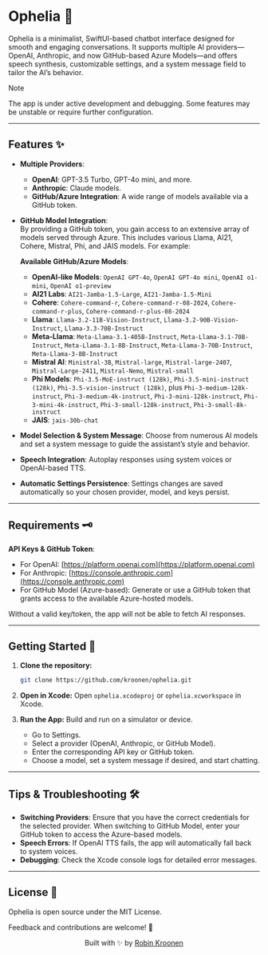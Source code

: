 # Ophelia 🌸

Ophelia is a minimalist, SwiftUI-based chatbot interface designed for smooth and engaging conversations. It supports multiple AI providers—OpenAI, Anthropic, and now GitHub-based Azure Models—and offers speech synthesis, customizable settings, and a system message field to tailor the AI’s behavior.

> [!NOTE]
> The app is under active development and debugging. Some features may be unstable or require further configuration.

---

## Features ✨

- **Multiple Providers**:  
  - **OpenAI**: GPT-3.5 Turbo, GPT-4o mini, and more.
  - **Anthropic**: Claude models.
  - **GitHub/Azure Integration**: A wide range of models available via a GitHub token.
  
- **GitHub Model Integration**:  
  By providing a GitHub token, you gain access to an extensive array of models served through Azure. This includes various Llama, AI21, Cohere, Mistral, Phi, and JAIS models. For example:

  **Available GitHub/Azure Models**:
  - **OpenAI-like Models**: `OpenAI GPT-4o`, `OpenAI GPT-4o mini`, `OpenAI o1-mini`, `OpenAI o1-preview`
  - **AI21 Labs**: `AI21-Jamba-1.5-Large`, `AI21-Jamba-1.5-Mini`
  - **Cohere**: `Cohere-command-r`, `Cohere-command-r-08-2024`, `Cohere-command-r-plus`, `Cohere-command-r-plus-08-2024`
  - **Llama**: `Llama-3.2-11B-Vision-Instruct`, `Llama-3.2-90B-Vision-Instruct`, `Llama-3.3-70B-Instruct`
  - **Meta-Llama**: `Meta-Llama-3.1-405B-Instruct`, `Meta-Llama-3.1-70B-Instruct`, `Meta-Llama-3.1-8B-Instruct`, `Meta-Llama-3-70B-Instruct`, `Meta-Llama-3-8B-Instruct`
  - **Mistral AI**: `Ministral-3B`, `Mistral-large`, `Mistral-large-2407`, `Mistral-Large-2411`, `Mistral-Nemo`, `Mistral-small`
  - **Phi Models**: `Phi-3.5-MoE-instruct (128k)`, `Phi-3.5-mini-instruct (128k)`, `Phi-3.5-vision-instruct (128k)`, plus `Phi-3-medium-128k-instruct`, `Phi-3-medium-4k-instruct`, `Phi-3-mini-128k-instruct`, `Phi-3-mini-4k-instruct`, `Phi-3-small-128k-instruct`, `Phi-3-small-8k-instruct`
  - **JAIS**: `jais-30b-chat`

- **Model Selection & System Message**: Choose from numerous AI models and set a system message to guide the assistant’s style and behavior.
- **Speech Integration**: Autoplay responses using system voices or OpenAI-based TTS.
- **Automatic Settings Persistence**: Settings changes are saved automatically so your chosen provider, model, and keys persist.

---

## Requirements 🗝️

**API Keys & GitHub Token**:
- For OpenAI: [https://platform.openai.com](https://platform.openai.com)
- For Anthropic: [https://console.anthropic.com](https://console.anthropic.com)
- For GitHub Model (Azure-based): Generate or use a GitHub token that grants access to the available Azure-hosted models.

Without a valid key/token, the app will not be able to fetch AI responses.

---

## Getting Started 🚀

1. **Clone the repository:**
   ```bash
   git clone https://github.com/kroonen/ophelia.git
   ```

2. **Open in Xcode:**
   Open `ophelia.xcodeproj` or `ophelia.xcworkspace` in Xcode.

3. **Run the App:**
   Build and run on a simulator or device.
	-	Go to Settings.
	-	Select a provider (OpenAI, Anthropic, or GitHub Model).
	-	Enter the corresponding API key or GitHub token.
	-	Choose a model, set a system message if desired, and start chatting.

---

## Tips & Troubleshooting 🛠️

- **Switching Providers**: Ensure that you have the correct credentials for the selected provider. When switching to GitHub Model, enter your GitHub token to access the Azure-based models.
- **Speech Errors**: If OpenAI TTS fails, the app will automatically fall back to system voices.
- **Debugging**: Check the Xcode console logs for detailed error messages.

---

## License 📄

Ophelia is open source under the MIT License.

Feedback and contributions are welcome! 🤗

<div align="center">
  <p>Built with ✨ by <a href="https://kroonen.ai">Robin Kroonen</a></p>
</div>
